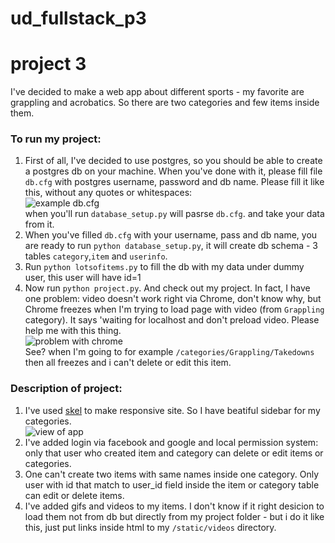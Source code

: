 # ud_fullstack_p3
# project 3

I've decided to make a web app about different sports - my favorite are grappling and acrobatics. So there are two categories and few items inside them.

### To run my project:

1. First of all, I've decided to use postgres, so you should be able to create a postgres db on your machine. When you've done with it, please fill file `db.cfg` with postgres username, password and db name. Please fill it like this, without any quotes or whitespaces:<br>
![example db.cfg](https://cloud.githubusercontent.com/assets/5002732/9095807/056c37f4-3bc2-11e5-9d53-886951efadee.png)<br>
when you'll run `database_setup.py` will pasrse `db.cfg`. and take your data  from it.
2. When you've filled `db.cfg` with your username, pass and db name, you are ready to run `python database_setup.py`, it will create db schema - 3 tables `category`,`item` and `userinfo`.
3. Run `python lotsofitems.py` to fill the db with my data under dummy user, this user will have id=1
4. Now run `python project.py`. And check out my project. In fact, I have one problem: video doesn't work right via Chrome, don't know why, but Chrome freezes when I'm trying to load page with video (from `Grappling` category). It says 'waiting for localhost and don't preload video. Please help me with this thing.<br>
![problem with chrome](https://cloud.githubusercontent.com/assets/5002732/9152021/75c10604-3e21-11e5-8d7e-6404be080838.png)<br>
See? when I'm going to for example `/categories/Grappling/Takedowns` then all freezes and i can't delete or edit this item.

### Description of project:

1. I've used <a href="https://github.com/n33/skel">skel</a> to make responsive site. So I have beatiful sidebar for my categories.<br>
![view of app](https://cloud.githubusercontent.com/assets/5002732/9152037/4e7ad876-3e22-11e5-8081-bb10cdb68f81.png)<br>
2. I've added login via facebook and google and local permission system: only that user who created item and category can delete or edit items or categories.
3. One can't create two items with same names inside one category. Only user with id that match to user_id field inside the item or category table can edit or delete items.
4. I've added gifs and videos to my items. I don't know if it right desicion to load them not from db but directly from my project folder - but i do it like this, just put links inside html to my `/static/videos` directory.
